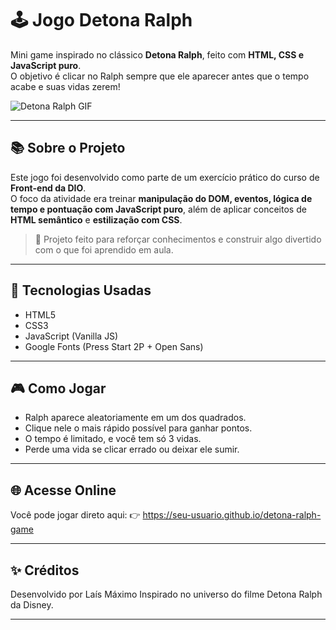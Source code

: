 # 🕹️ Jogo Detona Ralph

Mini game inspirado no clássico **Detona Ralph**, feito com **HTML, CSS e JavaScript puro**.  
O objetivo é clicar no Ralph sempre que ele aparecer antes que o tempo acabe e suas vidas zerem!

![Detona Ralph GIF](./src/images/preview.gif)

---

## 📚 Sobre o Projeto

Este jogo foi desenvolvido como parte de um exercício prático do curso de **Front-end da DIO**.  
O foco da atividade era treinar **manipulação do DOM, eventos, lógica de tempo e pontuação com JavaScript puro**, além de aplicar conceitos de **HTML semântico** e **estilização com CSS**.

> 📌 Projeto feito para reforçar conhecimentos e construir algo divertido com o que foi aprendido em aula.

---

## 🚀 Tecnologias Usadas

- HTML5
- CSS3
- JavaScript (Vanilla JS)
- Google Fonts (Press Start 2P + Open Sans)

---

## 🎮 Como Jogar

- Ralph aparece aleatoriamente em um dos quadrados.
- Clique nele o mais rápido possível para ganhar pontos.
- O tempo é limitado, e você tem só 3 vidas.
- Perde uma vida se clicar errado ou deixar ele sumir.

---

## 🌐 Acesse Online
Você pode jogar direto aqui:
👉 https://seu-usuario.github.io/detona-ralph-game

---

## ✨ Créditos
Desenvolvido por Laís Máximo
Inspirado no universo do filme Detona Ralph da Disney.

---

